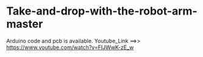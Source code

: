 # Take-and-drop-with-the-robot-arm-master
Arduino code and pcb is available.  Youtube_Link ==>> https://www.youtube.com/watch?v=FIJWwK-zE_w
